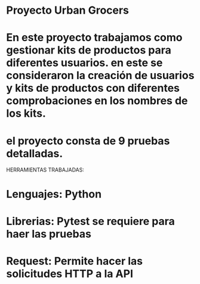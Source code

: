 # Proyecto Urban Grocers 
# En este proyecto trabajamos como gestionar kits de productos para diferentes usuarios. en este se consideraron la creación de usuarios y kits de productos con diferentes comprobaciones en los nombres de los kits.
# el proyecto consta de 9 pruebas detalladas.

HERRAMIENTAS TRABAJADAS:

# Lenguajes: Python
# Librerias: Pytest se requiere para haer las pruebas
# Request: Permite hacer las solicitudes HTTP a la API